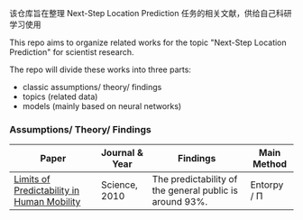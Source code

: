 该仓库旨在整理 Next-Step Location Prediction 任务的相关文献，供给自己科研学习使用

This repo aims to organize related works for the topic "Next-Step Location Prediction" for scientist research.

The repo will divide these works into three parts:

- classic assumptions/ theory/ findings
- topics (related data)
- models (mainly based on neural networks)

### Assumptions/ Theory/ Findings

| Paper                                                                                   | Journal & Year | Findings                                                | Main Method |
| --------------------------------------------------------------------------------------- | -------------- | ------------------------------------------------------- | ----------- |
| [Limits of Predictability in Human Mobility](./findings/limits_entropy/Limits_Pred.pdf) | Science, 2010  | The predictability of the general public is around 93%. | Entorpy / Π |
